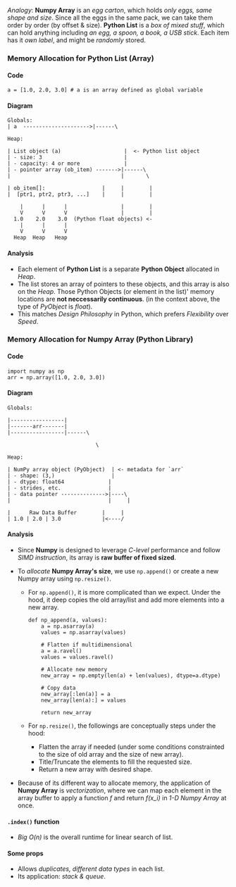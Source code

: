 *Analogy*: **Numpy Array** is an *egg carton*, which holds *only eggs, same shape and size*. Since all the eggs in the same pack, we can take them order by order (by offset & size). **Python List** is a *box of mixed stuff*, which can hold anything including *an egg, a spoon, a book, a USB stick*. Each item has it *own label*, and might be *randomly* stored.

### Memory Allocation for Python List (Array)

#### Code 
```
a = [1.0, 2.0, 3.0] # a is an array defined as global variable
```

#### Diagram
  ```
  Globals:
  | a  --------------------->|------\

  Heap:

  | List object (a)                    |  <- Python list object
  | - size: 3                          |
  | - capacity: 4 or more              |
  | - pointer array (ob_item) ------->|------\
  |                                   |       \

  | ob_item[]:                  |     |        |
  |  [ptr1, ptr2, ptr3, ...]    |     |        |

      |      |      |                 |        |
      V      V      V                 |        |
    1.0    2.0    3.0  (Python float objects) <-
      |      |      |
      V      V      V
    Heap  Heap   Heap
  ```

#### Analysis
- Each element of **Python List** is a separate **Python Object** allocated in *Heap*. 
- The list stores an array of pointers to these objects, and this array is also on the *Heap*. Those Python Objects (or element in the list)' memory locations are **not neccessarily continuous**. (in the context above, the type of *PyObject* is *float*).
- This matches *Design Philosophy* in Python, which prefers *Flexibility* over *Speed*.

### Memory Allocation for Numpy Array (Python Library)

#### Code
```
import numpy as np
arr = np.array([1.0, 2.0, 3.0])
```
#### Diagram

  ```
  Globals:

  |-----------------|
  |-------arr-------|
  |-----------------|------\

                              \

  Heap:

  | NumPy array object (PyObject)  | <- metadata for `arr`
  | - shape: (3,)                  |
  | - dtype: float64              |
  | - strides, etc.               |
  | - data pointer -------------->|----\
  |                               |     |
  
  |      Raw Data Buffer        |     |
  | 1.0 | 2.0 | 3.0             |<----/
  ```

#### Analysis
- Since **Numpy** is designed to leverage *C-level* performance and follow *SIMD instruction*, its array is **raw buffer of fixed sized**. 

- To *allocate* **Numpy Array's size**, we use `np.append()` or create a new Numpy array using `np.resize()`. 
    - For `np.append()`, it is more complicated than we expect. Under the hood, it deep copies the old array/list and add more elements into a new array.

        ```
        def np_append(a, values):
            a = np.asarray(a)
            values = np.asarray(values)
            
            # Flatten if multidimensional
            a = a.ravel()
            values = values.ravel()
            
            # Allocate new memory
            new_array = np.empty(len(a) + len(values), dtype=a.dtype)
            
            # Copy data
            new_array[:len(a)] = a
            new_array[len(a):] = values
            
            return new_array

        ```

    - For `np.resize()`, the followings are conceptually steps under the hood:
        - Flatten the array if needed (under some conditions constrainted to the size of old array and the size of new array).
        - Title/Truncate the elements to fill the requested size.
        - Return a new array with desired shape.

- Because of its different way to allocate memory, the application of **Numpy Array** is *vectorization*, where we can map each element in the array buffer to apply a function *f* and return *f(x_i)* in *1-D Numpy Array* at once.

#### `.index()` function
- *Big O(n)* is the overall runtime for linear search of list.

#### Some props
- Allows *duplicates, different data types* in each list.
- Its application: *stack & queue*.
